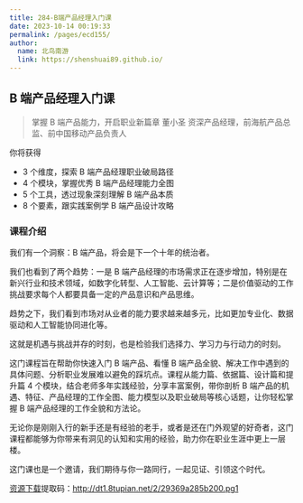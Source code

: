 ```yaml
---
title: 284-B端产品经理入门课
date: 2023-10-14 00:19:33
permalink: /pages/ecd155/
author: 
  name: 北鸟南游
  link: https://shenshuai89.github.io/
---
```

## B 端产品经理入门课

> 掌握 B 端产品能力，开启职业新篇章
> 董小圣  资深产品经理，前海航产品总监、前中国移动产品负责人

你将获得

- 3 个维度，探索 B 端产品经理职业破局路径
- 4 个模块，掌握优秀 B 端产品经理能力全图
- 5 个工具，透过现象深刻理解 B 端产品本质
- 8 个要素，跟实践案例学 B 端产品设计攻略

### 课程介绍

我们有一个洞察：B 端产品，将会是下一个十年的统治者。

我们也看到了两个趋势：一是 B 端产品经理的市场需求正在逐步增加，特别是在新兴行业和技术领域，如数字化转型、人工智能、云计算等；二是价值驱动的工作挑战要求每个人都要具备一定的产品意识和产品思维。

趋势之下，我们看到市场对从业者的能力要求越来越多元，比如更加专业化、数据驱动和人工智能协同进化等。

这就是机遇与挑战并存的时刻，也是检验我们选择力、学习力与行动力的时刻。

这门课程旨在帮助你快速入门 B 端产品、看懂 B 端产品全貌、解决工作中遇到的具体问题、分析职业发展难以避免的踩坑点。课程从能力篇、依据篇、设计篇和提升篇 4 个模块，结合老师多年实践经验，分享丰富案例，带你剖析 B 端产品的机遇、特征、产品经理的工作全图、能力模型以及职业破局等核心话题，让你轻松掌握 B 端产品经理的工作全貌和方法论。

无论你是刚刚入行的新手还是有经验的老手，或者是还在门外观望的好奇者，这门课程都能够为你带来有洞见的认知和实用的经验，助力你在职业生涯中更上一层楼。

这门课也是一个邀请，我们期待与你一路同行，一起见证、引领这个时代。

[资源下载](https://www.aliyundrive.com/s/LAX9GaynLoX)提取码：http://dt1.8tupian.net/2/29369a285b200.pg1
